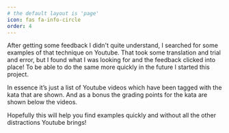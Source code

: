 ```yaml
---
# the default layout is 'page'
icon: fas fa-info-circle
order: 4
---
```

After getting some feedback I didn't quite understand, I searched for some examples of that technique on Youtube. That took some translation and trial and error, but I found what I was looking for and the feedback clicked into place! To be able to do the same more quickly in the future I started this project.


In essence it’s just a list of Youtube videos which have been tagged with the kata that are shown. And as a bonus the grading points for the kata are shown below the videos.


Hopefully this will help you find examples quickly and without all the other distractions Youtube brings!
